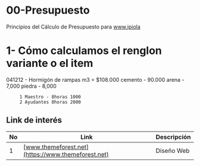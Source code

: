 # 00-Presupuesto
Principios del Cálculo de Presupuesto para www.ipiola

1- Cómo calculamos el renglon variante o el item
==================================================================
041212 - Hormigón de rampas m3 = $108.000
         cemento - 90.000
         arena   - 7,000
         piedra  -  8,000
         
         1 Maestro - 8horas 1000
         2 Ayudantes 8horas 2000
         






[//]: # (addons)
Link de interés
--------------
No | Link | Descripción
--- | --- | ---
 1 | [www.themeforest.net](https://www.themeforest.net) | Diseño Web

